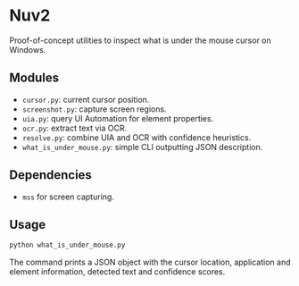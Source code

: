 # Nuv2

Proof-of-concept utilities to inspect what is under the mouse cursor on Windows.

## Modules

- `cursor.py`: current cursor position.
- `screenshot.py`: capture screen regions.
- `uia.py`: query UI Automation for element properties.
- `ocr.py`: extract text via OCR.
- `resolve.py`: combine UIA and OCR with confidence heuristics.
- `what_is_under_mouse.py`: simple CLI outputting JSON description.

## Dependencies

- `mss` for screen capturing.

## Usage

```sh
python what_is_under_mouse.py
```

The command prints a JSON object with the cursor location, application and element
information, detected text and confidence scores.
